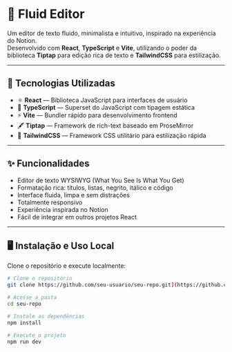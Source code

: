 # 📝 Fluid Editor

Um editor de texto fluido, minimalista e intuitivo, inspirado na experiência do Notion.  
Desenvolvido com **React**, **TypeScript** e **Vite**, utilizando o poder da biblioteca **Tiptap** para edição rica de texto e **TailwindCSS** para estilização.

---

## 🚀 Tecnologias Utilizadas

- ⚛️ **React** — Biblioteca JavaScript para interfaces de usuário
- 🔷 **TypeScript** — Superset do JavaScript com tipagem estática
- ⚡ **Vite** — Bundler rápido para desenvolvimento frontend
- 🖋️ **Tiptap** — Framework de rich-text baseado em ProseMirror
- 🎨 **TailwindCSS** — Framework CSS utilitário para estilização rápida

---

## ✨ Funcionalidades

- Editor de texto WYSIWYG (What You See Is What You Get)
- Formatação rica: títulos, listas, negrito, itálico e código
- Interface fluida, limpa e sem distrações
- Totalmente responsivo
- Experiência inspirada no Notion
- Fácil de integrar em outros projetos React

---

## 🖥️ Instalação e Uso Local

Clone o repositório e execute localmente:

```bash
# Clone o repositório
git clone https://github.com/seu-usuario/seu-repo.git](https://github.com/allysrdev/fluid-editor

# Acesse a pasta
cd seu-repo

# Instale as dependências
npm install

# Execute o projeto
npm run dev
